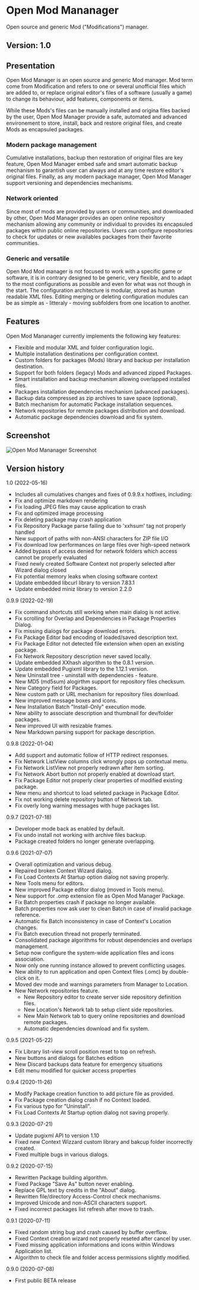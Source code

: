 # Open Mod Mananager

Open source and generic Mod ("Modifications") manager.

## Version: 1.0

## Presentation

Open Mod Manager is an open source and generic Mod manager. Mod term come from
Modification and refers to one or several unofficial files which are added to, or
replace original editor's files of a software (usually a game) to change its behaviour,
add features, components or items.

While these Mods's files can be manually installed and origina files backed by the user,
Open Mod Manager provide a safe, automated and advanced environement to store, install,
back and restore original files, and create Mods as encapsuled packages.

### Modern package management

Cumulative installations, backup then restoration of original files are key feature,
Open Mod Manager embed safe and smart automatic backup mechanism to garantish user can
always and at any time restore editor's original files. Finally, as any modern package
manager, Open Mod Manager support versioning and dependencies mechanisms.

### Network oriented

Since most of mods are provided by users or communities, and downloaded by other, Open
Mod Manager provides an open online repository mechanism allowing any community or
individual to provides its encapsuled packages within public online repositories. Users
can configure repositories to check for updates or new availables packages from their
favorite communities.

### Generic and versatile

Open Mod Mod manager is not focused to work with a specific game or software, it is in
contrary designed to be generic, very flexible, and to adapt to the most configurations
as possible and even for what was not though in the start. The configuration
architecture is modular, stored as human readable XML files. Editing merging or
deleting configuration modules can be as simple as - litteraly - moving subfolders
from one location to another.

## Features

Open Mod Mananager currently implements the following key features:

- Flexible and modular XML and folder configuration logic.
- Multiple installation destinations per configuration context.
- Custom folders for packages (Mods) library and backup per installation destination.
- Support for both folders (legacy) Mods and advanced zipped Packages.
- Smart installation and backup mechanism allowing overlapped installed files.
- Packages installation dependencies mechanism (advanced packages).
- Backup data compressed as zip archives to save space (optional).
- Batch mechanism for automatic Package installation sequences.
- Network repositories for remote packages distribution and download.
- Automatic package dependencies download and fix system.

## Screenshot

![Open Mod Mananager Screenshot](screenshot.png)

## Version history

1.0 (2022-05-16)
 - Includes all cumulatives changes and fixes of 0.9.9.x hotfixes, including:
 - Fix and optimize markdown rendering
 - Fix loading JPEG files may cause application to crash
 - Fix and optimized image processing
 - Fix deleting package may crash application
 - Fix Repository Package parse failing due to 'xxhsum' tag not properly handled
 - New support of paths with non-ANSI characters for ZIP file I/O
 - Fix download low performances on large files over high-speed network
 - Added bypass of access denied for network folders which access cannot be properly evaluated
 - Fixed newly created Software Context not properly selected after Wizard dialog closed
 - Fix potential memory leaks when closing software context
 - Update embedded libcurl library to version 7.83.1
 - Update embedded miniz library to version 2.2.0

0.9.9 (2022-02-19)
 - Fix command shortcuts still working when main dialog is not active.
 - Fix scrolling for Overlap and Dependencies in Package Properties Dialog.
 - Fix missing dialogs for package download errors.
 - Fix Package Editor bad encoding of loaded/saved description text.
 - Fix Package Editor not detected file extension when open an existing package.
 - Fix Network Repository description never saved locally.
 - Update embedded XXhash algorithm to the 0.8.1 version.
 - Update embedded Pugixml library to the 1.12.1 version.
 - New Uninstall tree - uninstall with dependencies - feature.
 - New MD5 (md5sum) alogirthm support for repository files checksum.
 - New Category field for Packages.
 - New custom path or URL mechanism for repository files download.
 - New improved message boxes and icons.
 - New Installation Batch "Install-Only" execution mode.
 - New ability to associate description and thumbnail for dev/folder packages.
 - New improved UI with resizable frames.
 - New Markdown parsing support for package description.

0.9.8 (2022-01-04)
 - Add support and automatic follow of HTTP redirect responses.
 - Fix Network ListView columns click wrongly pops up contextual menu.
 - Fix Network ListView not properly redrawn after item sorting.
 - Fix Network Abort button not properly enabled at download start.
 - Fix Package Editor not properly clear properties of modified existing package.
 - New menu and shortcut to load seleted package in Package Editor.
 - Fix not working delete repository button of Network tab.
 - Fix overly long warning messages with huge packages list.

0.9.7 (2021-07-18)
 - Developer mode back as enabled by default.
 - Fix undo install not working with archive files backup.
 - Package created folders no longer generate overlapping.

0.9.6 (2021-07-07)
 - Overall optimization and various debug.
 - Repaired broken Context Wizard dialog.
 - Fix Load Contexts At Startup option dialog not saving properly.
 - New Tools menu for editors.
 - New improved Package editor dialog (moved in Tools menu).
 - New support for .omp extension file as Open Mod Manager Package.
 - Fix Batch properties crash if package no longer available.
 - Batch properties now ask user to clean Batch in case of invalid package reference.
 - Automatic fix Batch inconsistency in case of Context's Location changes.
 - Fix Batch execution thread not properly terminated.
 - Consolidated package algorithms for robust dependencies and overlaps management.
 - Setup now configure the system-wide application files and icons association.
 - Now only one running instance allowed to prevent conflicting usages.
 - New ability to run application and open Context files (.omc) by double-click on it.
 - Moved dev mode and warnings parameters from Manager to Location.
 - New Network repositories feature.
   - New Repository editor to create server side repository definition files.
   - New Location's Network tab to setup client side repositories.
   - New Main Network tab to query online repositories and download remote packages.
   - Automatic dependencies download and fix system.

0.9.5 (2021-05-22)
 - Fix Library list-view scroll position reset to top on refresh.
 - New buttons and dialogs for Batches edition
 - New Discard backups data feature for emergency situations
 - Edit menu modified for quicker access properties

0.9.4 (2020-11-26)
 - Modify Package creation function to add picture file as provided.
 - Fix Package creation dialog crash if no Context loaded.
 - Fix various typo for "Uninstall".
 - Fix Load Contexts At Startup option dialog not saving properly.

0.9.3 (2020-07-21)
 - Update pugixml API to version 1.10
 - Fixed new Context Wizzard custom library and bakcup folder incorrectly created.
 - Fixed multiple bugs in various dialogs.

0.9.2 (2020-07-15)
 - Rewritten Package building algorithm.
 - Fixed Package "Save As" button never enabling.
 - Replace GPL text by credits in the "About" dialog.
 - Rewritten file/directory Access-Control check mechanisms.
 - Improved Unicode and non-ASCII characters support.
 - Fixed incorrect packages list refresh after move to trash.

0.9.1 (2020-07-11)
 - Fixed random string bug and crash caused by buffer overflow.
 - Fixed Context creation wizard not properly reseted after cancel by user.
 - Fixed missing application informations and icons within Windows Application list.
 - Algorithm to check file and folder access permissions slightly modified.

0.9.0 (2020-07-08)
 - First public BETA release
